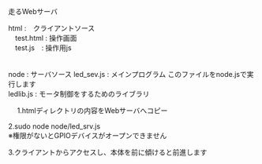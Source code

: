 走るWebサーバ  

html :　クライアントソース  
　test.html  : 操作画面  
　test.js　: 操作用js   
　

node : サーバソース
  led_sev.js : メインプログラム このファイルをnode.jsで実行します  
  ledlib.js  : モータ制御をするためのライブラリ  

　
1.htmlディレクトリの内容をWebサーバへコピー  

2.sudo node node/led_srv.js  
  ※権限がないとGPIOデバイスがオープンできません  

3.クライアントからアクセスし、本体を前に傾けると前進します  

